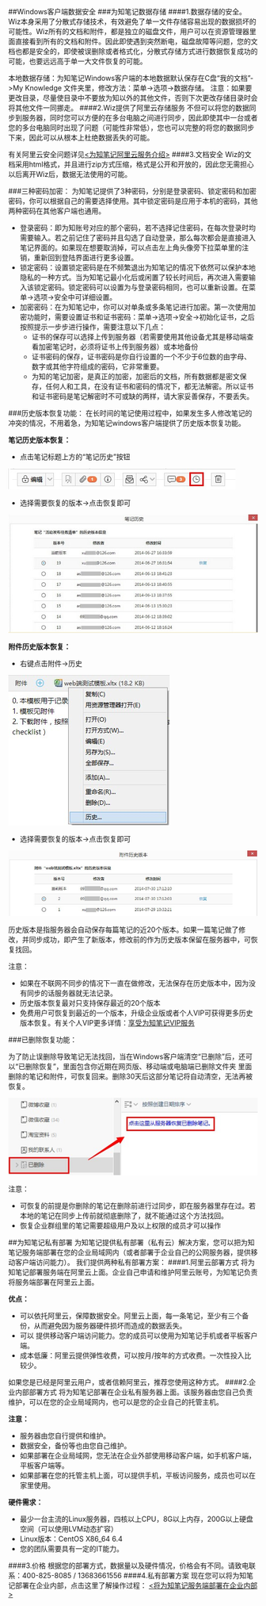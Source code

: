 
##Windows客户端数据安全
###为知笔记数据存储
####1.数据存储的安全。
Wiz本身采用了分散式存储技术，有效避免了单一文件存储容易出现的数据损坏的可能性。Wiz所有的文档和附件，都是独立的磁盘文件，用户可以在资源管理器里面直接看到所有的文档和附件。因此即使遇到突然断电，磁盘故障等问题，您的文档也都是安全的，即使被误删除或者格式化，分散式存储方式进行数据恢复成功的可能，也要远远高于单一大文件恢复的可能。


本地数据存储：为知笔记Windows客户端的本地数据默认保存在C盘“我的文档”->My Knowledge 文件夹里，修改方法：菜单->选项->数据存储。
注意：如果要更改目录，尽量使目录中不要放为知以外的其他文件，否则下次更改存储目录时会将其他文件一同挪走。
####2.Wiz提供了阿里云存储服务
不但可以将您的数据同步到服务器，同时您可以方便的在多台电脑之间进行同步，因此即使其中一台或者您的多台电脑同时出现了问题（可能性非常低），您也可以完整的将您的数据同步下来，因此可以从根本上杜绝数据丢失的可能。

有关阿里云安全问题详见[<为知笔记阿里云服务介绍>](http://blog.wiz.cn/aliyun)
####3.文档安全
Wiz的文档采用html格式，并且进行zip方式压缩，格式是公开和开放的，因此您无需担心以后离开Wiz后，数据无法使用的可能。



###三种密码加密：
为知笔记提供了3种密码，分别是登录密码、锁定密码和加密密码，你可以根据自己的需要选择使用。其中锁定密码是应用于本机的密码，其他两种密码在其他客户端也通用。
- 登录密码：即为知账号对应的那个密码，若不选择记住密码，在每次登录时均需要输入。若之前记住了密码并且勾选了自动登录，那么每次都会是直接进入笔记界面的。如果现在想要取消掉，可以点击左上角头像旁下拉菜单里的注销，重新回到登陆界面进行更多设置。
- 锁定密码：设置锁定密码是在不频繁退出为知笔记的情况下依然可以保护本地隐私的一种方式。当为知笔记最小化后或闲置了较长时间后，再次进入需要输入该锁定密码。锁定密码可以设置为与登录密码相同，也可以重新设置。在菜单->选项->安全中可详细设置。
- 加密密码：在为知笔记中，你可以对单条或多条笔记进行加密。第一次使用加密功能时，需要设置证书和证书密码：菜单->选项->安全->初始化证书，之后按照提示一步步进行操作，需要注意以下几点：
    + 证书的保存可以选择上传到服务器（若需要使用其他设备尤其是移动端查看加密笔记时，必须将证书上传到服务器）或本地备份
    + 证书密码的保存，证书密码是你自行设置的一个不少于6位数的由字母、数字或其他字符组成的密码，它非常重要。
    + 为知的笔记加密，是真正的加密，加密后的文档，所有数据都是密文保存，任何人和工具，在没有证书和密码的情况下，都无法解密。所以证书和证书密码是笔记解密时不可或缺的两样，请大家妥善保存，不要丢失。



###历史版本恢复功能：
在长时间的笔记使用过程中，如果发生多人修改笔记的冲突的情况，不用着急，为知笔记windows客户端提供了历史版本恢复功能。

**笔记历史版本恢复：**
+ 点击笔记标题上方的“笔记历史”按钮

![G5](img/G5.jpg)

+ 选择需要恢复的版本->点击恢复即可

![G6](img/G6.jpg)


**附件历史版本恢复：**
+ 右键点击附件->历史

![G7](img/G7.jpg)

+ 选择需要恢复的版本->点击恢复即可

![G8](img/G8.jpg)

历史版本是指服务器会自动保存每篇笔记的近20个版本。如果一篇笔记做了修改，并同步成功，即产生了新版本，修改前的作为历史版本保留在服务器中，可恢复找回。


注意：
- 如果在不联网不同步的情况下一直在做修改，无法保存在历史版本中，因为没有同步的话服务器就无法记录。
- 历史版本恢复最对只支持保存最近的20个版本
- 免费用户可恢复到最近的一个版本，升级企业版或者个人VIP可获得更多历史版本恢复。有关个人VIP更多详情：[享受为知笔记VIP服务](http://blog.wiz.cn/wiz-vip.html)



###已删除恢复功能：

为了防止误删除导致笔记无法找回，当在Windows客户端清空“已删除”后，还可以“已删除恢复”，里面包含你近期在网页版、移动端或电脑端已删除文件夹 里面删除的笔记和附件，可恢复回来。删除30天后这部分笔记将自动清空，无法再被恢复。

![G4](img/G4.jpg)

注意：

+ 可恢复的前提是你删除的笔记在删除前进行过同步，即在服务器里存在过。若本地的笔记在同步上传前就彻底删除了，就不能通过这个方法找回。
+ 恢复企业群组里的笔记需要超级用户及以上权限的成员才可以操作


##为知笔记私有部署
为知笔记提供私有部署（私有云）解决方案，您可以把为知笔记服务端部署在您的企业局域网内（或者部署于企业自己的公网服务器，提供移动客户端访问能力）。
我们提供两种私有部署方案：
####1.阿里云部署方式
将为知笔记部署服务端在阿里云上面。企业自己申请和维护阿里云账号，为知笔记负责将服务端部署在阿里云上面。

**优点：**

+ 可以依托阿里云，保障数据安全。阿里云上面，每一条笔记，至少有三个备份，从而避免因为服务器硬件损坏而造成的数据丢失。
+ 可以 提供移动客户端访问能力。您的成员可以使用为知笔记手机或者平板客户端。
+ 成本低廉：阿里云提供弹性收费，可以按月/按年的方式收费。一次性投入比较少。

如果您是已经是阿里云用户，或者信赖阿里云，推荐您使用这种方式。
####2.企业内部部署方式
将为知笔记部署在企业私有服务器上面。该服务器由您自己负责维护，可以在您的企业局域网内，也可以是您的企业自己的托管主机。

**注意：**

+ 服务器由您自行提供和维护。
+ 数据安全，备份等也由您自己维护。
+ 如果部署在企业局域网，您无法在企业外部使用移动客户端，如手机客户端，平板客户端等。
+ 如果部署在您的托管主机上面，可以提供手机，平板访问服务，成员也可以在家里使用。

**硬件需求：**

+ 最少一台主流的Linux服务器，四核以上CPU，8G以上内存，200G以上硬盘空间（可以使用LVM动态扩容）
+ Linux版本：CentOS X86_64 6.4
+ 您的团队需要具有一定的IT能力。

####3.价格
根据您的部署方式，数据量以及硬件情况，价格会有不同。请致电联系：400-825-8085 / 13683661556
####4.私有部署方案
现在您可以将为知笔记部署在企业内部，点击这里了解操作过程：
[<将为知笔记服务端部署在企业内部>](http://blog.wiz.cn/wiz-deploy.html)
